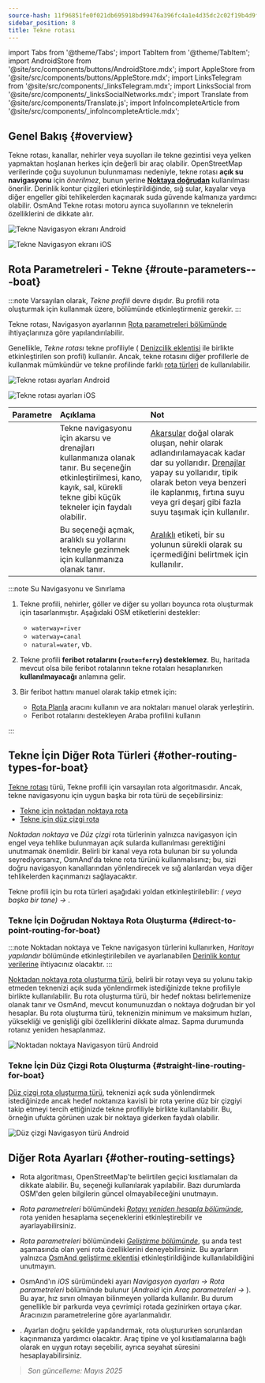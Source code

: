```yaml
---
source-hash: 11f96851fe0f021db695918bd99476a396fc4a1e4d35dc2c02f19b4d9f965751
sidebar_position: 8
title: Tekne rotası
---
```

import Tabs from '@theme/Tabs';
import TabItem from '@theme/TabItem';
import AndroidStore from '@site/src/components/buttons/AndroidStore.mdx';
import AppleStore from '@site/src/components/buttons/AppleStore.mdx';
import LinksTelegram from '@site/src/components/_linksTelegram.mdx';
import LinksSocial from '@site/src/components/_linksSocialNetworks.mdx';
import Translate from '@site/src/components/Translate.js';
import InfoIncompleteArticle from '@site/src/components/_infoIncompleteArticle.mdx';



## Genel Bakış {#overview}

Tekne rotası, kanallar, nehirler veya suyolları ile tekne gezintisi veya yelken yapmaktan hoşlanan herkes için değerli bir araç olabilir. OpenStreetMap verilerinde çoğu suyolunun bulunmaması nedeniyle, tekne rotası **açık su navigasyonu** için *önerilmez*, bunun yerine **[Noktaya doğrudan](#direct-to-point-routing-for-boat)** kullanılması önerilir. Derinlik kontur çizgileri etkinleştirildiğinde, sığ sular, kayalar veya diğer engeller gibi tehlikelerden kaçınarak suda güvende kalmanıza yardımcı olabilir.
OsmAnd Tekne rotası motoru ayrıca suyollarının ve teknelerin özelliklerini de dikkate alır.

<Tabs groupId="operating-systems">

<TabItem value="android" label="Android">

![Tekne Navigasyon ekranı Android](@site/static/img/navigation/boat/boat_navigation_android.png)

</TabItem>

<TabItem value="ios" label="iOS">

![Tekne Navigasyon ekranı iOS](@site/static/img/navigation/boat/boat_navigation_ios.png)

</TabItem>

</Tabs>

## Rota Parametreleri - Tekne {#route-parameters---boat}

:::note
Varsayılan olarak, *Tekne profili* devre dışıdır. Bu profili rota oluşturmak için kullanmak üzere, *<Translate android="true" ids="shared_string_menu,shared_string_settings,application_profiles"/>* bölümünde etkinleştirmeniz gerekir.
:::

Tekne rotası, Navigasyon ayarlarının [Rota parametreleri bölümünde](../../navigation/guidance/navigation-settings.md#route-parameters) ihtiyaçlarınıza göre yapılandırılabilir.

Genellikle, *Tekne rotası* tekne profiliyle ( [Denizcilik eklentisi](../../plugins/nautical-charts.md) ile birlikte etkinleştirilen son profil) kullanılır. Ancak, tekne rotasını diğer profillerle de kullanmak mümkündür ve tekne profilinde farklı [rota türleri](#other-routing-types-for-boat) de kullanılabilir.


<Tabs groupId="operating-systems">

<TabItem value="android" label="Android">


![Tekne rotası ayarları Android](@site/static/img/navigation/routing/boat_routing_andr.png)

</TabItem>

<TabItem value="ios" label="iOS">

![Tekne rotası ayarları iOS](@site/static/img/navigation/routing/boat_routing_ios.png)

</TabItem>

</Tabs>

| Parametre | Açıklama | Not |
|:------------|:---------------|:---------------|
| *<Translate android="true" ids="routing_attr_allow_streams_name"/>* | Tekne navigasyonu için akarsu ve drenajları kullanmanıza olanak tanır. Bu seçeneğin etkinleştirilmesi, kano, kayık, sal, kürekli tekne gibi küçük tekneler için faydalı olabilir. | [Akarsular](https://wiki.openstreetmap.org/wiki/Tag:waterway%3Dstream) doğal olarak oluşan, nehir olarak adlandırılamayacak kadar dar su yollarıdır. [Drenajlar](https://wiki.openstreetmap.org/wiki/Tag:waterway%3Ddrain) yapay su yollarıdır, tipik olarak beton veya benzeri ile kaplanmış, fırtına suyu veya gri deşarj gibi fazla suyu taşımak için kullanılır.|
| *<Translate android="true" ids="routing_attr_allow_intermittent_name"/>* | Bu seçeneği açmak, aralıklı su yollarını tekneyle gezinmek için kullanmanıza olanak tanır. | [Aralıklı](https://wiki.openstreetmap.org/wiki/Key:intermittent) etiketi, bir su yolunun sürekli olarak su içermediğini belirtmek için kullanılır. |


:::note Su Navigasyonu ve Sınırlama

1. Tekne profili, nehirler, göller ve diğer su yolları boyunca rota oluşturmak için tasarlanmıştır. Aşağıdaki OSM etiketlerini destekler:
    - `waterway=river`
    - `waterway=canal`
    - `natural=water`, vb.

2. Tekne profili **feribot rotalarını (`route=ferry`) desteklemez**. Bu, haritada mevcut olsa bile feribot rotalarının tekne rotaları hesaplanırken **kullanılmayacağı** anlamına gelir.

3. Bir feribot hattını manuel olarak takip etmek için:

    - [Rota Planla](../../plan-route/create-route.md) aracını kullanın ve ara noktaları manuel olarak yerleştirin.
    - Feribot rotalarını destekleyen Araba profilini kullanın

:::

## Tekne İçin Diğer Rota Türleri {#other-routing-types-for-boat}

[Tekne rotası](#route-parameters---boat) türü, Tekne profili için varsayılan rota algoritmasıdır. Ancak, tekne navigasyonu için uygun başka bir rota türü de seçebilirsiniz:

 - [Tekne için noktadan noktaya rota](./boat-navigation.md#direct-to-point-routing-for-boat)
 - [Tekne için düz çizgi rota](./boat-navigation.md#straight-line-routing-for-boat)

*Noktadan noktaya* ve *Düz çizgi* rota türlerinin yalnızca navigasyon için engel veya tehlike bulunmayan açık sularda kullanılması gerektiğini unutmamak önemlidir. Belirli bir kanal veya rota bulunan bir su yolunda seyrediyorsanız, OsmAnd'da tekne rota türünü kullanmalısınız; bu, sizi doğru navigasyon kanallarından yönlendirecek ve sığ alanlardan veya diğer tehlikelerden kaçınmanızı sağlayacaktır.

Tekne profili için bu rota türleri aşağıdaki yoldan etkinleştirilebilir: *<Translate android="true" ids="shared_string_menu,shared_string_settings,configure_profile"/> (<Translate android="true" ids="app_mode_boat"/> veya başka bir tane) → <Translate android="true" ids="routing_settings_2,nav_type_hint"/>*.


### Tekne İçin Doğrudan Noktaya Rota Oluşturma {#direct-to-point-routing-for-boat}

:::note
Noktadan noktaya ve Tekne navigasyon türlerini kullanırken, *Haritayı yapılandır* bölümünde etkinleştirilebilen ve ayarlanabilen [Derinlik kontur verilerine](../../plugins/nautical-charts.md#nautical-map-style) ihtiyacınız olacaktır.
:::

[Noktadan noktaya rota oluşturma türü](./direct-to-point-routing.md), belirli bir rotayı veya su yolunu takip etmeden teknenizi açık suda yönlendirmek istediğinizde tekne profiliyle birlikte kullanılabilir. Bu rota oluşturma türü, bir hedef noktası belirlemenize olanak tanır ve OsmAnd, mevcut konumunuzdan o noktaya doğrudan bir yol hesaplar. Bu rota oluşturma türü, teknenizin minimum ve maksimum hızları, yüksekliği ve genişliği gibi özelliklerini dikkate almaz. Sapma durumunda rotanız yeniden hesaplanmaz.

![Noktadan noktaya Navigasyon türü Android](@site/static/img/navigation/boat/direct_navigation_type_android.png)


### Tekne İçin Düz Çizgi Rota Oluşturma {#straight-line-routing-for-boat}

[Düz çizgi rota oluşturma türü](./straight-line-routing), teknenizi açık suda yönlendirmek istediğinizde ancak hedef noktanıza kavisli bir rota yerine düz bir çizgiyi takip etmeyi tercih ettiğinizde tekne profiliyle birlikte kullanılabilir. Bu, örneğin ufukta görünen uzak bir noktaya giderken faydalı olabilir.

![Düz çizgi Navigasyon türü Android](@site/static/img/navigation/boat/straight_navigation_type_android.png)


## Diğer Rota Ayarları {#other-routing-settings}

- Rota algoritması, OpenStreetMap'te belirtilen geçici kısıtlamaları da dikkate alabilir. Bu, *[<Translate android="true" ids="temporary_conditional_routing"/>](../routing/osmand-routing.md#consider-temporary-limitations)* seçeneği kullanılarak yapılabilir. Bazı durumlarda OSM'den gelen bilgilerin güncel olmayabileceğini unutmayın.

- *Rota parametreleri* bölümündeki [*Rotayı yeniden hesapla bölümünde*](../../navigation/guidance/navigation-settings.md#recalculate-route), rota yeniden hesaplama seçeneklerini etkinleştirebilir ve ayarlayabilirsiniz.

- *Rota parametreleri* bölümündeki [*Geliştirme bölümünde*](../guidance/navigation-settings.md#development-settings), şu anda test aşamasında olan yeni rota özelliklerini deneyebilirsiniz. Bu ayarların yalnızca [OsmAnd geliştirme eklentisi](../../plugins/development.md) etkinleştirildiğinde kullanılabildiğini unutmayın.

- OsmAnd'ın *iOS* sürümündeki *[<Translate ios="true" ids="road_speeds"/>](../guidance/navigation-settings.md#road-speeds)* ayarı *Navigasyon ayarları → Rota parametreleri* bölümünde bulunur (*Android* için *Araç parametreleri → [<Translate android="true" ids="default_speed_setting_title"/>](../guidance/navigation-settings.md#default-speed--road-speeds)*). Bu ayar, hız sınırı olmayan bilinmeyen yollarda kullanılır. Bu durum genellikle bir parkurda veya çevrimiçi rotada gezinirken ortaya çıkar. Aracınızın parametrelerine göre ayarlanmalıdır.

- *[<Translate ios="true" ids="vehicle_parameters"/>](../guidance/navigation-settings.md#vehicle-parameters)*. Ayarları doğru şekilde yapılandırmak, rota oluştururken sorunlardan kaçınmanıza yardımcı olacaktır. Araç tipine ve yol kısıtlamalarına bağlı olarak en uygun rotayı seçebilir, ayrıca seyahat süresini hesaplayabilirsiniz.

> *Son güncelleme: Mayıs 2025*
